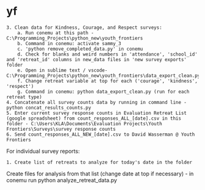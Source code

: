 # yf

	3. Clean data for Kindness, Courage, and Respect surveys:
		a. Run conemu at this path - C:\Programming_Projects\python_new\youth_frontiers
		b. Command in conemu: activate sammy_3
		c. 'python remove_completed_data.py' in conemu
		d. Check for blanks and weird numbers in 'attendance', 'school_id' and 'retreat_id' columns in new_data files in 'new survey exports' folder
		e. Open in sublime text / vscode-  C:\Programming_Projects\python_new\youth_frontiers\data_export_clean.py
		f. Change retreat variable at top for each ('courage', 'kindness', 'respect')
		g. Command in conemu: python data_export_clean.py (run for each retreat type)
	4. Concatenate all survey counts data by running in command line - python concat_results_counts.py
	5. Enter current survey response counts in Evaluation Retreat List (google spreadsheet) from count_responses_ALL_[date].csv in this folder - C:\Users\KLA\Documents\Evaluation Projects\Youth Frontiers\Surveys\survey response counts
	6. Send count_responses_ALL_NEW_[date].csv to David Wasserman @ Youth Frontiers
	

For individual survey reports:

	1. Create list of retreats to analyze for today's date in the folder
Create files for analysis from that list (change date at top if necessary)  - in conemu run python analyze_retreat_data.py
